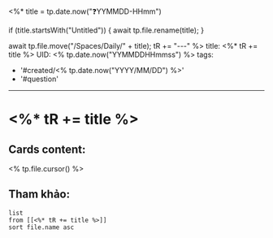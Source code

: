 <%*
  title = tp.date.now("❓YYMMDD-HHmm")

  if (title.startsWith("Untitled")) {
    await tp.file.rename(title);
  }

  await tp.file.move("/Spaces/Daily/" + title);
  tR += "---"
%>
title: <%* tR += title %>
UID: <% tp.date.now("YYMMDDHHmmss") %>
tags:
  - '#created/<% tp.date.now("YYYY/MM/DD") %>'
  - '#question'
---
# <%* tR += title %>

## Cards content:

<% tp.file.cursor() %>

## Tham khảo:
```dataview
list
from [[<%* tR += title %>]]
sort file.name asc
```